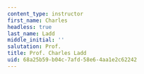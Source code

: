 ```yaml
---
content_type: instructor
first_name: Charles
headless: true
last_name: Ladd
middle_initial: ''
salutation: Prof.
title: Prof. Charles Ladd
uid: 68a25b59-b04c-7afd-58e6-4aa1e2c62242
---
```

